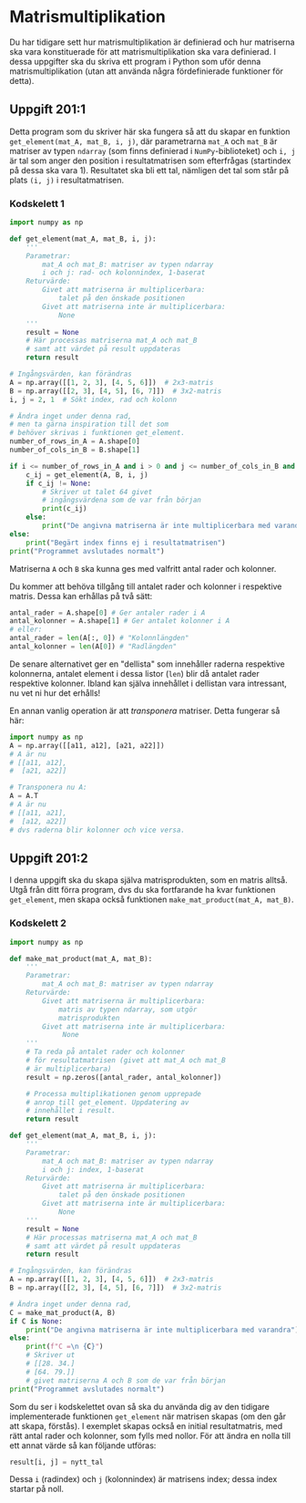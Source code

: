 # Matrismultiplikation

Du har tidigare sett hur matrismultiplikation är definierad och hur matriserna ska vara konstituerade för att matrismultiplikation ska vara definierad. I dessa uppgifter ska du skriva ett program i Python som uför denna matrismultiplikation (utan att använda några fördefinierade funktioner för detta).

## Uppgift 201:1

Detta program som du skriver här ska fungera så att du skapar en funktion `get_element(mat_A, mat_B, i, j)`, där parametrarna `mat_A` och `mat_B` är matriser av typen `ndarray` (som finns definierad i  `NumPy`-biblioteket) och `i, j` är tal som anger den position i resultatmatrisen som efterfrågas (startindex på dessa ska vara 1). Resultatet ska bli ett tal, nämligen det tal som står på plats `(i, j)` i resultatmatrisen.

### Kodskelett 1

```python
import numpy as np

def get_element(mat_A, mat_B, i, j):
    '''
    Parametrar:
        mat_A och mat_B: matriser av typen ndarray
        i och j: rad- och kolonnindex, 1-baserat
    Returvärde:
        Givet att matriserna är multiplicerbara:
            talet på den önskade positionen
        Givet att matriserna inte är multiplicerbara:
            None
    '''
    result = None
    # Här processas matriserna mat_A och mat_B
    # samt att värdet på result uppdateras
    return result

# Ingångsvärden, kan förändras
A = np.array([[1, 2, 3], [4, 5, 6]])  # 2x3-matris
B = np.array([[2, 3], [4, 5], [6, 7]])  # 3x2-matris
i, j = 2, 1  # Sökt index, rad och kolonn

# Ändra inget under denna rad,
# men ta gärna inspiration till det som
# behöver skrivas i funktionen get_element.
number_of_rows_in_A = A.shape[0]
number_of_cols_in_B = B.shape[1]

if i <= number_of_rows_in_A and i > 0 and j <= number_of_cols_in_B and j > 0:
    c_ij = get_element(A, B, i, j)
    if c_ij != None:
        # Skriver ut talet 64 givet
        # ingångsvärdena som de var från början
        print(c_ij)
    else:
        print("De angivna matriserna är inte multiplicerbara med varandra")
else:
    print("Begärt index finns ej i resultatmatrisen")
print("Programmet avslutades normalt")
```

Matriserna `A` och `B` ska kunna ges med valfritt antal rader och kolonner.

Du kommer att behöva tillgång till antalet rader och kolonner i respektive matris. Dessa kan erhållas på två sätt:

```python
antal_rader = A.shape[0] # Ger antaler rader i A
antal_kolonner = A.shape[1] # Ger antalet kolonner i A
# eller:
antal_rader = len(A[:, 0]) # "Kolonnlängden"
antal_kolonner = len(A[0]) # "Radlängden"
```

De senare alternativet ger en "dellista" som innehåller raderna respektive kolonnerna, antalet element i dessa listor (`len`) blir då antalet rader respektive kolonner. Ibland kan själva innehållet i dellistan vara intressant, nu vet ni hur det erhålls!

En annan vanlig operation är att *transponera* matriser. Detta fungerar så här:

```python
import numpy as np
A = np.array([[a11, a12], [a21, a22]])
# A är nu
# [[a11, a12],
#  [a21, a22]]

# Transponera nu A:
A = A.T
# A är nu
# [[a11, a21],
#  [a12, a22]]
# dvs raderna blir kolonner och vice versa.
```

## Uppgift 201:2

I denna uppgift ska du skapa själva matrisprodukten, som en matris alltså. Utgå från ditt förra program, dvs du ska fortfarande ha kvar funktionen `get_element`, men skapa också funktionen `make_mat_product(mat_A, mat_B)`.

### Kodskelett 2

```python
import numpy as np

def make_mat_product(mat_A, mat_B):
    '''
    Parametrar:
        mat_A och mat_B: matriser av typen ndarray
    Returvärde:
        Givet att matriserna är multiplicerbara:
            matris av typen ndarray, som utgör
            matrisprodukten
        Givet att matriserna inte är multiplicerbara:
             None
    '''
    # Ta reda på antalet rader och kolonner
    # för resultatmatrisen (givet att mat_A och mat_B
    # är multiplicerbara) 
    result = np.zeros([antal_rader, antal_kolonner])

    # Processa multiplikationen genom upprepade
    # anrop till get_element. Uppdatering av
    # innehållet i result.
    return result

def get_element(mat_A, mat_B, i, j):
    '''
    Parametrar:
        mat_A och mat_B: matriser av typen ndarray
        i och j: index, 1-baserat
    Returvärde:
        Givet att matriserna är multiplicerbara:
            talet på den önskade positionen
        Givet att matriserna inte är multiplicerbara:
            None
    '''
    result = None
    # Här processas matriserna mat_A och mat_B
    # samt att värdet på result uppdateras
    return result

# Ingångsvärden, kan förändras
A = np.array([[1, 2, 3], [4, 5, 6]])  # 2x3-matris
B = np.array([[2, 3], [4, 5], [6, 7]])  # 3x2-matris

# Ändra inget under denna rad,
C = make_mat_product(A, B)
if C is None:
    print("De angivna matriserna är inte multiplicerbara med varandra")
else:
    print(f"C =\n {C}")
    # Skriver ut
    # [[28. 34.]
    # [64. 79.]]
    # givet matriserna A och B som de var från början
print("Programmet avslutades normalt")
```

Som du ser i kodskelettet ovan så ska du använda dig av den tidigare implementerade funktionen `get_element` när matrisen skapas (om den går att skapa, förstås). I exemplet skapas också en initial resultatmatris, med rätt antal rader och kolonner, som fylls med nollor. För att ändra en nolla till ett annat värde så kan följande utföras:

```python
result[i, j] = nytt_tal
```

Dessa `i` (radindex) och `j` (kolonnindex) är matrisens index; dessa index startar på noll.
